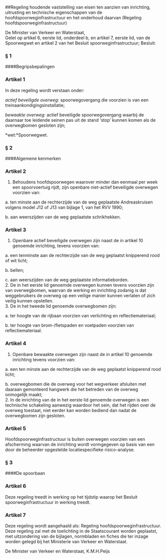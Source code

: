 <meta http-equiv='Content-Type' content='text/html; charset=utf-8' />

##Regeling houdende vaststelling van eisen ten aanzien van inrichting, uitrusting en technische eigenschappen van de hoofdspoorweginfrastructuur en het onderhoud daarvan (Regeling hoofdspoorweginfrastructuur)

De Minister van Verkeer en Waterstaat,  
Gelet op artikel 6, eerste lid, onderdeel b, en artikel 7, eerste lid, van de Spoorwegwet en artikel 2 van het Besluit spoorweginfrastructuur;
Besluit:     
### §  1  

####Begripsbepalingen

### Artikel  1  

In deze regeling wordt verstaan onder: 

*actief beveiligde overweg:* spoorwegovergang die voorzien is van een treinaankondigingsinstallatie;  

*bewaakte overweg:* actief beveiligde spoorwegovergang waarbij de daarnaar toe leidende seinen pas uit de stand ‘stop’ kunnen komen als de overwegbomen gesloten zijn;  

*wet:*Spoorwegwet.    

### §  2  

####Algemene kenmerken

### Artikel  2  

1.  Behoudens hoofdspoorwegen waarover minder dan eenmaal per week een spoorvoertuig rijdt, zijn openbare niet-actief beveiligde overwegen voorzien van: 

a. ten minste aan de rechterzijde van de weg geplaatste Andreaskruisen volgens model J12 of J13 van bijlage 1, van het RVV 1990;  

b. aan weerszijden van de weg geplaatste schrikhekken.     

### Artikel  3  

1.  Openbare actief beveiligde overwegen zijn naast de in artikel 10 genoemde inrichting, tevens voorzien van: 

a. een tenminste aan de rechterzijde van de weg geplaatst knipperend rood of wit licht;  

b. bellen;  

c. aan weerszijden van de weg geplaatste informatieborden.     
2.  De in het eerste lid genoemde overwegen kunnen tevens voorzien zijn van overwegbomen, waarvan de werking en inrichting zodanig is dat weggebruikers de overweg op een veilige manier kunnen verlaten of zich veilig kunnen opstellen.   
3.  De in het tweede lid genoemde overwegbomen zijn: 

a. ter hoogte van de rijbaan voorzien van verlichting en reflectiemateriaal;  

b. ter hoogte van brom-/fietspaden en voetpaden voorzien van reflectiemateriaal.     

### Artikel  4  

1.  Openbare bewaakte overwegen zijn naast de in artikel 10 genoemde inrichting tevens voorzien van: 

a. een ten minste aan de rechterzijde van de weg geplaatst knipperend rood licht;  

b. overwegbomen die de overweg voor het wegverkeer afsluiten met daaraan gemonteerd hangwerk die het betreden van de overweg onmogelijk maakt;     
2.  In de inrichting van de in het eerste lid genoemde overwegen is een technische schakeling aanwezig waardoor het sein, dat het rijden over de overweg toestaat, niet eerder kan worden bediend dan nadat de overwegbomen zijn gesloten.   

### Artikel  5  

Hoofdspoorweginfrastructuur is buiten overwegen voorzien van een afscherming waarvan de inrichting wordt vormgegeven op basis van een door de beheerder opgestelde locatiespecifieke risico-analyse.  

### §  3  

####De spoorbaan

### Artikel  6  

Deze regeling treedt in werking op het tijdstip waarop het Besluit spoorweginfrastructuur in werking treedt.  

### Artikel  7  

Deze regeling wordt aangehaald als: Regeling hoofdspoorweginfrastructuur.  
Deze regeling zal met de toelichting in de Staatscourant worden geplaatst, met uitzondering van de bijlagen, normbladen en fiches die ter inzage worden gelegd bij het Ministerie van Verkeer en Waterstaat.   

De 
Minister van Verkeer en Waterstaat, 
K.M.H.Peijs    
